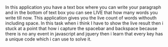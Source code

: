 In this application you have a text box where you can write your paragraph and in the bottom of text box you can see LIVE that how many words you write till now.
This application gives you the live count of words withouth including space.
In this task when i think I have to show the live result then i stuck at a point that how i capture the spacebar and backspace because there is no any event in javascript and jquery
then i learn that every key has a unique code which i can use to solve it.
